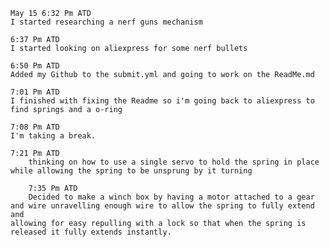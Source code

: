 	May 15 6:32 Pm ATD 
	I started researching a nerf guns mechanism
		
  	6:37 Pm ATD 
	I started looking on aliexpress for some nerf bullets
			
   	6:50 Pm ATD
	Added my Github to the submit.yml and going to work on the ReadMe.md

 	7:01 Pm ATD
  	I finished with fixing the Readme so i'm going back to aliexpress to find springs and a o-ring

 	7:08 Pm ATD
  	I'm taking a break.

   	7:21 Pm ATD
    	thinking on how to use a single servo to hold the spring in place while allowing the spring to be unsprung by it turning

     	7:35 Pm ATD
     	Decided to make a winch box by having a motor attached to a gear and wire unravelling enough wire to allow the spring to fully extend and 
	allowing for easy repulling with a lock so that when the spring is released it fully extends instantly.
       
